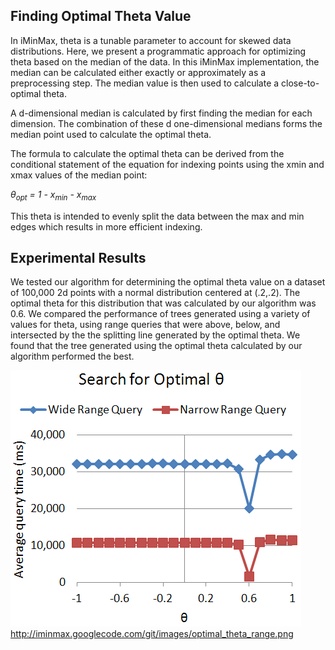 ## Finding Optimal Theta Value

In iMinMax, theta is a tunable parameter to account for skewed data 
distributions. Here, we present a programmatic approach for optimizing 
theta based on the median of the data. In this iMinMax implementation, 
the median can be calculated either exactly or approximately as a 
preprocessing step. The median value is then used to calculate a 
close-to-optimal theta.

A d-dimensional median is calculated by first finding the median 
for each dimension. The combination of these d one-dimensional 
medians forms the median point used to calculate the optimal theta.

The formula to calculate the optimal theta can be derived from the 
conditional statement of the equation for indexing points using 
the xmin and xmax values of the median point:

*θ<sub>opt</sub> = 1 - x<sub>min</sub> - x<sub>max</sub>*

This theta is intended to evenly split the data between the max and min edges which results in more efficient indexing.

## Experimental Results

We tested our algorithm for determining the optimal theta value on a dataset of 100,000 2d points with a normal distribution centered at (.2,.2). The optimal theta for this distribution that was calculated by our algorithm was 0.6. We compared the performance of trees generated using a variety of values for theta, using range queries that were above, below, and intersected by the the splitting line generated by the optimal theta. We found that the tree generated using the optimal theta calculated by our algorithm performed the best.

![Optimal Theta Range](/images/optimal_theta_range.png)
http://iminmax.googlecode.com/git/images/optimal_theta_range.png



